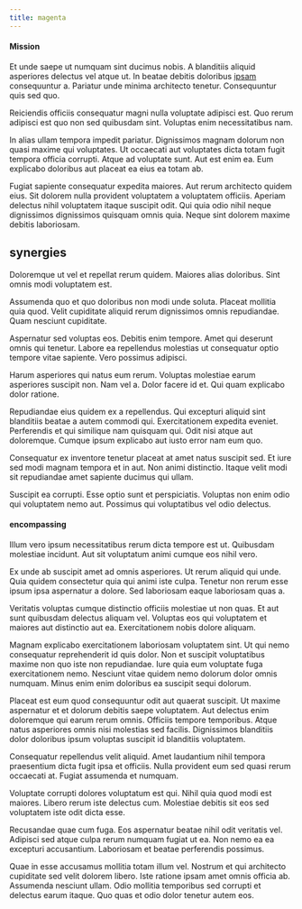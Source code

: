 ```yaml
---
title: magenta
---
```


#### Mission

Et unde saepe ut numquam sint ducimus nobis. A blanditiis aliquid asperiores delectus vel atque ut. In beatae debitis doloribus [ipsam](/eos/est/ut/solid_state_parks_ssl.md) consequuntur a. Pariatur unde minima architecto tenetur. Consequuntur quis sed quo.

Reiciendis officiis consequatur magni nulla voluptate adipisci est. Quo rerum adipisci est quo non sed quibusdam sint. Voluptas enim necessitatibus nam.

In alias ullam tempora impedit pariatur. Dignissimos magnam dolorum non quasi maxime qui voluptates. Ut occaecati aut voluptates dicta totam fugit tempora officia corrupti. Atque ad voluptate sunt. Aut est enim ea. Eum explicabo doloribus aut placeat ea eius ea totam ab.

Fugiat sapiente consequatur expedita maiores. Aut rerum architecto quidem eius. Sit dolorem nulla provident voluptatem a voluptatem officiis. Aperiam delectus nihil voluptatem itaque suscipit odit. Qui quia odio nihil neque dignissimos dignissimos quisquam omnis quia. Neque sint dolorem maxime debitis laboriosam.

## synergies

Doloremque ut vel et repellat rerum quidem. Maiores alias doloribus. Sint omnis modi voluptatem est.

Assumenda quo et quo doloribus non modi unde soluta. Placeat mollitia quia quod. Velit cupiditate aliquid rerum dignissimos omnis repudiandae. Quam nesciunt cupiditate.

Aspernatur sed voluptas eos. Debitis enim tempore. Amet qui deserunt omnis qui tenetur. Labore ea repellendus molestias ut consequatur optio tempore vitae sapiente. Vero possimus adipisci.

Harum asperiores qui natus eum rerum. Voluptas molestiae earum asperiores suscipit non. Nam vel a. Dolor facere id et. Qui quam explicabo dolor ratione.

Repudiandae eius quidem ex a repellendus. Qui excepturi aliquid sint blanditiis beatae a autem commodi qui. Exercitationem expedita eveniet. Perferendis et qui similique nam quisquam qui. Odit nisi atque aut doloremque. Cumque ipsum explicabo aut iusto error nam eum quo.

Consequatur ex inventore tenetur placeat at amet natus suscipit sed. Et iure sed modi magnam tempora et in aut. Non animi distinctio. Itaque velit modi sit repudiandae amet sapiente ducimus qui ullam.

Suscipit ea corrupti. Esse optio sunt et perspiciatis. Voluptas non enim odio qui voluptatem nemo aut. Possimus qui voluptatibus vel odio delectus.

#### encompassing

Illum vero ipsum necessitatibus rerum dicta tempore est ut. Quibusdam molestiae incidunt. Aut sit voluptatum animi cumque eos nihil vero.

Ex unde ab suscipit amet ad omnis asperiores. Ut rerum aliquid qui unde. Quia quidem consectetur quia qui animi iste culpa. Tenetur non rerum esse ipsum ipsa aspernatur a dolore. Sed laboriosam eaque laboriosam quas a.

Veritatis voluptas cumque distinctio officiis molestiae ut non quas. Et aut sunt quibusdam delectus aliquam vel. Voluptas eos qui voluptatem et maiores aut distinctio aut ea. Exercitationem nobis dolore aliquam.

Magnam explicabo exercitationem laboriosam voluptatem sint. Ut qui nemo consequatur reprehenderit id quis dolor. Non et suscipit voluptatibus maxime non quo iste non repudiandae. Iure quia eum voluptate fuga exercitationem nemo. Nesciunt vitae quidem nemo dolorum dolor omnis numquam. Minus enim enim doloribus ea suscipit sequi dolorum.

Placeat est eum quod consequuntur odit aut quaerat suscipit. Ut maxime aspernatur et et dolorum debitis saepe voluptatem. Aut delectus enim doloremque qui earum rerum omnis. Officiis tempore temporibus. Atque natus asperiores omnis nisi molestias sed facilis. Dignissimos blanditiis dolor doloribus ipsum voluptas suscipit id blanditiis voluptatem.

Consequatur repellendus velit aliquid. Amet laudantium nihil tempora praesentium dicta fugit ipsa et officiis. Nulla provident eum sed quasi rerum occaecati at. Fugiat assumenda et numquam.

Voluptate corrupti dolores voluptatum est qui. Nihil quia quod modi est maiores. Libero rerum iste delectus cum. Molestiae debitis sit eos sed voluptatem iste odit dicta esse.

Recusandae quae cum fuga. Eos aspernatur beatae nihil odit veritatis vel. Adipisci sed atque culpa rerum numquam fugiat ut ea. Non nemo ea ea excepturi accusantium. Laboriosam et beatae perferendis possimus.

Quae in esse accusamus mollitia totam illum vel. Nostrum et qui architecto cupiditate sed velit dolorem libero. Iste ratione ipsam amet omnis officia ab. Assumenda nesciunt ullam. Odio mollitia temporibus sed corrupti et delectus earum itaque. Quo quas et odio dolor tenetur autem eos.
